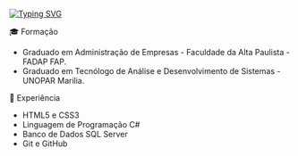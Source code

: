 <a href="https://git.io/typing-svg"><img src="https://readme-typing-svg.herokuapp.com?font=Fira+Code&pause=1000&width=435&lines=Ol%C3%A1%2C+eu+sou+o+Rodrigo+Martins+Jr.;+Seja+bem+-+vindo+ao+meu+reposit%C3%B3rio!+" alt="Typing SVG" /></a>

🎓 Formação

<ul>
  <li>Graduado em Administração de Empresas - Faculdade da Alta Paulista - FADAP FAP.</li>
  <li>Graduado em Tecnólogo de Análise e Desenvolvimento de Sistemas - UNOPAR Marilia.</li>
</ul>
<p>📝 Experiência</p>
<ul>
  <li>HTML5 e CSS3</li>
  <li>Linguagem de Programação C#</li>
  <li>Banco de Dados SQL Server</li>
  <li>Git e GitHub</li>
</ul>
</ul>


